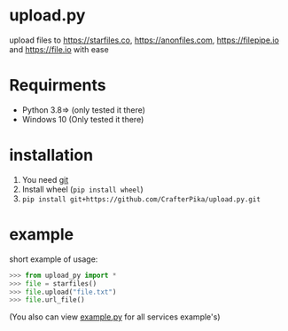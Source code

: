 # upload.py
upload files to https://starfiles.co, https://anonfiles.com, https://filepipe.io and https://file.io with ease

# Requirments
- Python 3.8=> (only tested it there)
- Windows 10 (Only tested it there)

# installation
1. You need [git](https://git-scm.com/)
2. Install wheel (```pip install wheel```)
3. ```pip install git+https://github.com/CrafterPika/upload.py.git```

# example

short example of usage:
```py
>>> from upload_py import *
>>> file = starfiles()
>>> file.upload("file.txt")
>>> file.url_file()
```
(You also can view [example.py](https://github.com/CrafterPika/upload.py/blob/main/upload_py/example.py) for all services example's)
